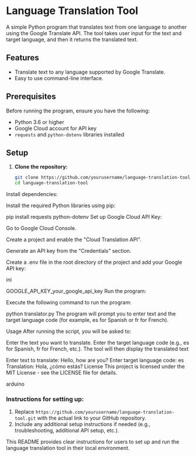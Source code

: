 
# Language Translation Tool

A simple Python program that translates text from one language to another using the Google Translate API. The tool takes user input for the text and target language, and then it returns the translated text.

## Features

- Translate text to any language supported by Google Translate.
- Easy to use command-line interface.

## Prerequisites

Before running the program, ensure you have the following:

- Python 3.6 or higher
- Google Cloud account for API key
- `requests` and `python-dotenv` libraries installed

## Setup

1. **Clone the repository:**

   ```bash
   git clone https://github.com/yourusername/language-translation-tool.git
   cd language-translation-tool
Install dependencies:

Install the required Python libraries using pip:


pip install requests python-dotenv
Set up Google Cloud API Key:

Go to Google Cloud Console.

Create a project and enable the "Cloud Translation API".

Generate an API key from the "Credentials" section.

Create a .env file in the root directory of the project and add your Google API key:

ini

GOOGLE_API_KEY_your_google_api_key
Run the program:

Execute the following command to run the program:


python translator.py
The program will prompt you to enter text and the target language code (for example, es for Spanish or fr for French).

Usage
After running the script, you will be asked to:

Enter the text you want to translate.
Enter the target language code (e.g., es for Spanish, fr for French, etc.).
The tool will then display the translated text


Enter text to translate: Hello, how are you?
Enter target language code: es
Translation: Hola, ¿cómo estás?
License
This project is licensed under the MIT License - see the LICENSE file for details.

arduino


### Instructions for setting up:

1. Replace `https://github.com/yourusername/language-translation-tool.git` with the actual link to your GitHub repository.
2. Include any additional setup instructions if needed (e.g., troubleshooting, additional API setup, etc.). 

This README provides clear instructions for users to set up and run the language translation tool in their local environment.


